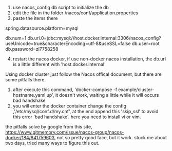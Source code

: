 1. use nacos_config db script to initialize the db
2. edit the file in the folder /nacos/conf/application.properties
3. paste the items there

spring.datasource.platform=mysql

db.num=1
db.url.0=jdbc:mysql://host.docker.internal:3306/nacos_config?useUnicode=true&characterEncoding=utf-8&useSSL=false
db.user=root
db.password=zl7758258

4. restart the nacos docker, if use non-docker nacos installation, the db.url is a little different with 'host.docker.internal'


Using docker cluster just follow the Nacos offical document, but there are some pitfalls there.


1. after execute this command, 'docker-compose -f example/cluster-hostname.yaml up', it doesn't work, waiting a little while it will occurs
   bad handshake
2. you will enter the docker container change the config ,'/etc/mysql/conf.d/my.cnf', at the end append this 'skip_ssl' to avoid this error 'bad handshake'.
   here you need to install vi or vim.
   

the pitfalls solve by google from this site, https://www.gitmemory.com/issue/nacos-group/nacos-docker/184/841759603, not so pretty good face, but it work.
stuck me about two days, tried many ways to figure this out.